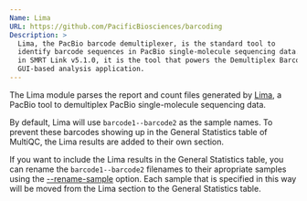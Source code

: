 ```yaml
---
Name: Lima
URL: https://github.com/PacificBiosciences/barcoding
Description: >
  Lima, the PacBio barcode demultiplexer, is the standard tool to
  identify barcode sequences in PacBio single-molecule sequencing data. Starting
  in SMRT Link v5.1.0, it is the tool that powers the Demultiplex Barcodes
  GUI-based analysis application.
---
```


The Lima module parses the report and count files generated by
[Lima](https://github.com/PacificBiosciences/barcoding), a PacBio tool to
demultiplex PacBio single-molecule sequencing data.

By default, Lima will use `barcode1--barcode2` as the sample names. To prevent
these barcodes showing up in the General Statistics table of MultiQC, the Lima
results are added to their own section.

If you want to include the Lima results in the General Statistics table, you
can rename the `barcode1--barcode2` filenames to their apropriate samples using
the [--rename-sample](https://multiqc.info/docs/#sample-name-replacement)
option. Each sample that is specified in this way will be moved from the Lima
section to the General Statistics table.

